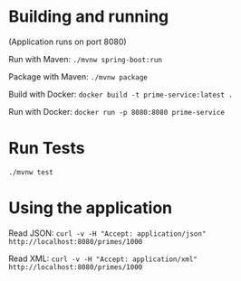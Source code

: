 # Building and running

(Application runs on port 8080)

Run with Maven: `./mvnw spring-boot:run`

Package with Maven: `./mvnw package`

Build with Docker: `docker build -t prime-service:latest .`

Run with Docker: `docker run -p 8080:8080 prime-service`

# Run Tests

`./mvnw test`

# Using the application

Read JSON: `curl -v -H "Accept: application/json" http://localhost:8080/primes/1000`

Read XML: `curl -v -H "Accept: application/xml" http://localhost:8080/primes/1000`